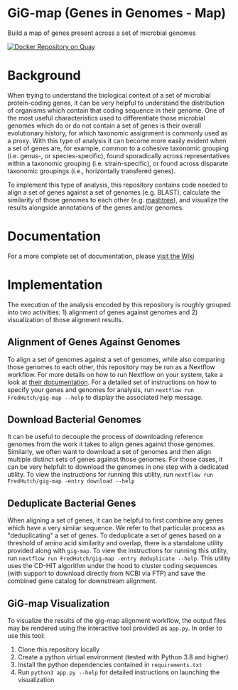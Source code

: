 # GiG-map (Genes in Genomes - Map)
Build a map of genes present across a set of microbial genomes

[![Docker Repository on Quay](https://quay.io/repository/hdc-workflows/gig-map/status "Docker Repository on Quay")](https://quay.io/repository/hdc-workflows/gig-map)

# Background

When trying to understand the biological context of a set of microbial protein-coding
genes, it can be very helpful to understand the distribution of organisms which contain
that coding sequence in their genome. One of the most useful characteristics used to
differentiate those microbial genomes which do or do not contain a set of genes is their
overall evolutionary history, for which taxonomic assignment is commonly used as a proxy.
With this type of analysis it can become more easily evident when a set of genes are,
for example, common to a cohesive taxonomic grouping (i.e. genus-, or species-specific),
found sporadically across representatives within a taxonomic grouping (i.e. strain-specific),
or found across disparate taxonomic groupings (i.e., horizontally transfered genes).

To implement this type of analysis, this repository contains code needed to align a set
of genes against a set of genomes (e.g. BLAST), calculate the similarity of those genomes
to each other (e.g. [mashtree](https://github.com/lskatz/mashtree)), and visualize the
results alongside annotations of the genes and/or genomes.

# Documentation

For a more complete set of documentation, please [visit the Wiki](https://github.com/FredHutch/gig-map/wiki)

# Implementation

The execution of the analysis encoded by this repository is roughly grouped into two
activities: 1) alignment of genes against genomes and 2) visualization of those alignment
results. 

## Alignment of Genes Against Genomes

To align a set of genomes against a set of genomes, while also comparing those genomes
to each other, this repository may be run as a Nextflow workflow. For more details on
how to run Nextflow on your system, take a look at [their documentation](https://nextflow.io/).
For a detailed set of instructions on how to specify your genes and genomes for analysis,
run `nextflow run FredHutch/gig-map --help` to display the associated help message.

## Download Bacterial Genomes

It can be useful to decouple the process of downloading reference genomes from the
work it takes to align genes against those genomes. Similarly, we often want to download
a set of genomes and then align multiple distinct sets of genes against those genomes.
For those cases, it can be very helpfult to download the genomes in one step with a dedicated
utility. To view the instructions for running this utility,
run `nextflow run FredHutch/gig-map -entry download --help`

## Deduplicate Bacterial Genes

When aligning a set of genes, it can be helpful to first combine any genes which have a
very similar sequence. We refer to that particular process as "deduplicating" a set of genes.
To deduplicate a set of genes based on a threshold of amino acid similarity and overlap,
there is a standalone utility provided along with `gig-map`. To view the instructions for
running this utility, run `nextflow run FredHutch/gig-map -entry deduplicate --help`.
This utility uses the CD-HIT algorithm under the hood to cluster coding sequences
(with support to download directly from NCBI via FTP) and save the combined gene
catalog for downstream alignment.

## GiG-map Visualization

To visualize the results of the gig-map alignment workflow, the output files may be
rendered using the interactive tool provided as `app.py`. In order to use this tool:

1. Clone this repository locally
2. Create a python virtual environment (tested with Python 3.8 and higher)
3. Install the python dependencies contained in `requirements.txt`
4. Run `python3 app.py --help` for detailed instructions on launching the visualization

